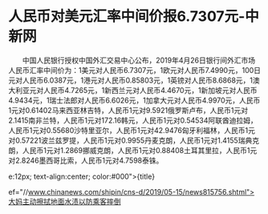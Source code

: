 # 人民币对美元汇率中间价报6.7307元-中新网

　　中国人民银行授权中国外汇交易中心公布，2019年4月26日银行间外汇市场人民币汇率中间价为：1美元对人民币6.7307元，1欧元对人民币7.4990元，100日元对人民币6.0387元，1港元对人民币0.85803元，1英镑对人民币8.6868元，1澳大利亚元对人民币4.7265元，1新西兰元对人民币4.4670元，1新加坡元对人民币4.9434元，1瑞士法郎对人民币6.6026元，1加拿大元对人民币4.9970元，人民币1元对0.61402马来西亚林吉特，人民币1元对9.5921俄罗斯卢布，人民币1元对2.1415南非兰特，人民币1元对172.16韩元，人民币1元对0.54534阿联酋迪拉姆，人民币1元对0.55680沙特里亚尔，人民币1元对42.9476匈牙利福林，人民币1元对0.57221波兰兹罗提，人民币1元对0.9955丹麦克朗，人民币1元对1.4155瑞典克朗，人民币1元对1.2869挪威克朗，人民币1元对0.88408土耳其里拉，人民币1元对2.8246墨西哥比索，人民币1元对4.7598泰铢。

e:12px; text-align:center; color:#000">{title}

ef="//www.chinanews.com/shipin/cns-d/2019/05-15/news815756.shtml">大妈主动擦拭地面水渍以防乘客摔倒
